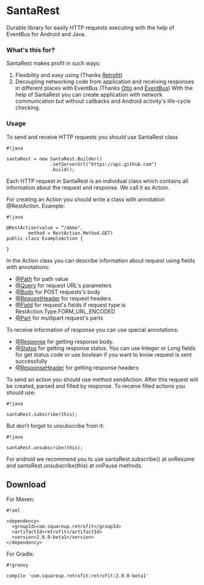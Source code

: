 # SantaRest #

Durable library for easily HTTP requests executing with the help of EventBus for Android and Java.

### What's this for? ###

SantaRest makes profit in such ways:
1. Flexibility and easy using (Thanks [Retrofit](http://square.github.io/retrofit/))
2. Decoupling networking code from application and receiving responses in different places with EventBus (Thanks [Otto](http://square.github.io/otto/) and [EventBus](https://github.com/greenrobot/EventBus))
With the help of SantaRest you can create application with network communication but without callbacks and Android activity's life-cycle checking.

### Usage ###

To send and receive HTTP requests you should use SantaRest class
```
#!java

santaRest = new SantaRest.Builder()
                .setServerUrl("https://api.github.com")
                .build();
```

Each HTTP request in SantaRest is an individual class which contains all information about the request and response. We call it as Action.


For creating an Action you should write a class with annotation @RestAction. Example:
```
#!java

@RestAction(value = “/demo",
        method = RestAction.Method.GET)
public class ExampleAction {

}
```

In the Action class you can describe information about request using fields with annotations:

* [@Path](https://bitbucket.org/nestandroid/santarest/src/a4d7cc605a14afb4a37519e7587f096922ed4eb1/core/src/main/java/com/santarest/annotations/Path.java?at=master) for path value
* [@Query]((https://bitbucket.org/nestandroid/santarest/src/a4d7cc605a14afb4a37519e7587f096922ed4eb1/core/src/main/java/com/santarest/annotations/Query.java?at=master)) for request URL's parameters
* [@Body]((https://bitbucket.org/nestandroid/santarest/src/a4d7cc605a14afb4a37519e7587f096922ed4eb1/core/src/main/java/com/santarest/annotations/Body.java?at=master)) for POST requests's body
* [@RequestHeader]((https://bitbucket.org/nestandroid/santarest/src/a4d7cc605a14afb4a37519e7587f096922ed4eb1/core/src/main/java/com/santarest/annotations/RequestHeader.java?at=master)) for request headers
* [@Field]((https://bitbucket.org/nestandroid/santarest/src/a4d7cc605a14afb4a37519e7587f096922ed4eb1/core/src/main/java/com/santarest/annotations/Field.java?at=master)) for request's fields if request type is RestAction.Type.FORM_URL_ENCODED
* [@Part]((https://bitbucket.org/nestandroid/santarest/src/a4d7cc605a14afb4a37519e7587f096922ed4eb1/core/src/main/java/com/santarest/annotations/Part.java?at=master)) for multipart request's parts

To receive information of response you can use special annotations:

* [@Response]((https://bitbucket.org/nestandroid/santarest/src/a4d7cc605a14afb4a37519e7587f096922ed4eb1/core/src/main/java/com/santarest/annotations/Response.java?at=master)) for getting response body.
* [@Status]((https://bitbucket.org/nestandroid/santarest/src/a4d7cc605a14afb4a37519e7587f096922ed4eb1/core/src/main/java/com/santarest/annotations/Status.java?at=master)) for getting response status. You can use Integer or Long fields for get status code or use boolean if you want to know request is sent successfully
* [@ResponseHeader]((https://bitbucket.org/nestandroid/santarest/src/a4d7cc605a14afb4a37519e7587f096922ed4eb1/core/src/main/java/com/santarest/annotations/ResponseHeader.java?at=master)) for getting response headers

To send an action you should use method sendAction. After this request will be created, parsed and filled by response. To receive filled actions you should use:
```
#!java

santaRest.subscribe(this);
```

But don’t forget to unsubscribe from it:
```
#!java

santaRest.unsubscribe(this);
```

For android we recommend you to use santaRest.subscribe() at onResume and santaRest.unsubscribe(this) at onPause methods.

## Download ###

For Maven:
```
#!xml

<dependency>
  <groupId>com.squareup.retrofit</groupId>
  <artifactId>retrofit</artifactId>
  <version>2.0.0-beta1</version>
</dependency>
```


For Gradle:
```
#!groovy

compile 'com.squareup.retrofit:retrofit:2.0.0-beta1'
```